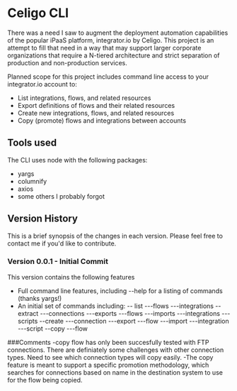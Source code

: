 # Celigo CLI 

There was a need I saw to augment the deployment automation capabilities of the popular iPaaS platform, integrator.io by Celigo.  This project is an attempt to fill that need in a way that may support larger corporate organizations that require a N-tiered architecture and strict separation of production and non-production services.

Planned scope for this project includes command line access to your integrator.io account to:
- List integrations, flows, and related resources
- Export definitions of flows and their related resources
- Create new integrations, flows, and related resources
- Copy (promote) flows and integrations between accounts

## Tools used

The CLI uses node with the following packages:
- yargs
- columnify
- axios
- some others I probably forgot

## Version History
This is a brief synopsis of the changes in each version.  Please feel free to contact me if you'd like to contribute.

### Version 0.0.1 - Initial Commit
This version contains the following features
- Full command line features, including --help for a listing of commands (thanks yargs!)
- An initial set of commands including:
-- list
---flows
---integrations
--extract
---connections
---exports
---flows
---imports
---integrations
---scripts
--create
---connection
---export
---flow
---import
---integration
---script
--copy
---flow

###Comments
-copy flow has only been succesfully tested with FTP connections.  There are definiately some challenges with other connection types.  Need to see which connection types will copy easily.
-The copy feature is meant to support a specific promotion methodology, which searches for connections based on name in the destination system to use for the flow being copied.

